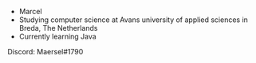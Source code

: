 - Marcel
- Studying computer science at Avans university of applied sciences in Breda, The Netherlands
- Currently learning Java

Discord: Maersel#1790

<!---
Maersel/Maersel is a ✨ special ✨ repository because its `README.md` (this file) appears on your GitHub profile.
You can click the Preview link to take a look at your changes.
--->
